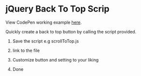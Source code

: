 # jQuery Back To Top Scrip

View CodePen working example <a href="https://codepen.io/imaginedesigndevelop/pen/aNPOGQ">here</a>.

Quickly create a back to top button by calling the script provided.

1. Save the script e.g scrollToTop.js

2. link to the file

3. Customize button and setting to your liking

4. Done
